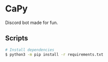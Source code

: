 # CaPy

Discord bot made for fun.

## Scripts

``` bash
# Install dependencies
$ python3 -m pip install -r requirements.txt
```
